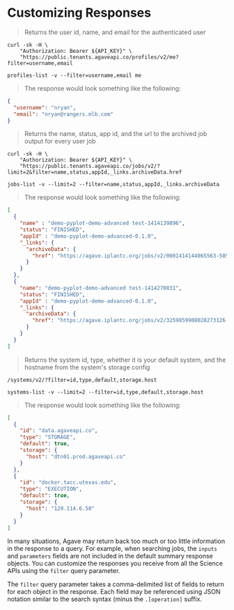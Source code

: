 # Customizing Responses

> Returns the user id, name, and email for the authenticated user  

```shell
curl -sk -H \
    "Authorization: Bearer ${API_KEY}" \
    "https://public.tenants.agaveapi.co/profiles/v2/me?filter=username,email
```  

```plaintext
profiles-list -v --filter=username,email me
```  

> The response would look something like the following:  

```json 
{
  "username": "nryan",
  "email": "nryan@rangers.mlb.com"
}
```

> Returns the name, status, app id, and the url to the archived job output for every user job   

```shell
curl -sk -H \
    "Authorization: Bearer ${API_KEY}" \
    "https://public.tenants.agaveapi.co/jobs/v2/?limit=2&filter=name,status,appId,_links.archiveData.href
```  

```plaintext
jobs-list -v --limit=2 --filter=name,status,appId,_links.archiveData
``` 

> The response would look something like the following:  

```json 
[
  {
    "name" : "demo-pyplot-demo-advanced test-1414139896",
    "status": "FINISHED",
    "appId" : "demo-pyplot-demo-advanced-0.1.0",
    "_links": {
      "archiveData": {
        "href": "https://agave.iplantc.org/jobs/v2/0001414144065563-5056a550b8-0001-007/outputs/listings"
      }
    }
  },
  {
    "name": "demo-pyplot-demo-advanced test-1414270831",
    "status": "FINISHED",
    "appId" : "demo-pyplot-demo-advanced-0.1.0",
    "_links": {
      "archiveData": {
        "href": "https://agave.iplantc.org/jobs/v2/3259859908028273126-242ac115-0001-007/outputs/listings"
      }
    }
  }
]
```

> Returns the system id, type, whether it is your default system, and the hostname from the system's storage config  
 
```shell 
/systems/v2/?filter=id,type,default,storage.host  
```

```plaintext
systems-list -v --limit=2 --filter=id,type,default,storage.host  
``` 

> The response would look something like the following:  

```json 
[
  {
    "id": "data.agaveapi.co",
    "type": "STORAGE",
    "default": true,
    "storage": {
      "host": "dtn01.prod.agaveapi.co"
    }
  },
  {
    "id": "docker.tacc.utexas.edu",
    "type": "EXECUTION",
    "default": true,
    "storage": {
      "host": "129.114.6.50"
    }
  }
]
```

In many situations, Agave may return back too much or too little information in the response to a query. For example, when searching jobs, the `inputs` and `parameters` fields are not included in the default summary response objects. You can customize the responses you receive from all the Science APIs using the `filter` query parameter.   

The `filter` query parameter takes a comma-delimited list of fields to return for each object in the response. Each field may be referenced using JSON notation similar to the search syntax (minus the `.[operation]` suffix. 

   
   
